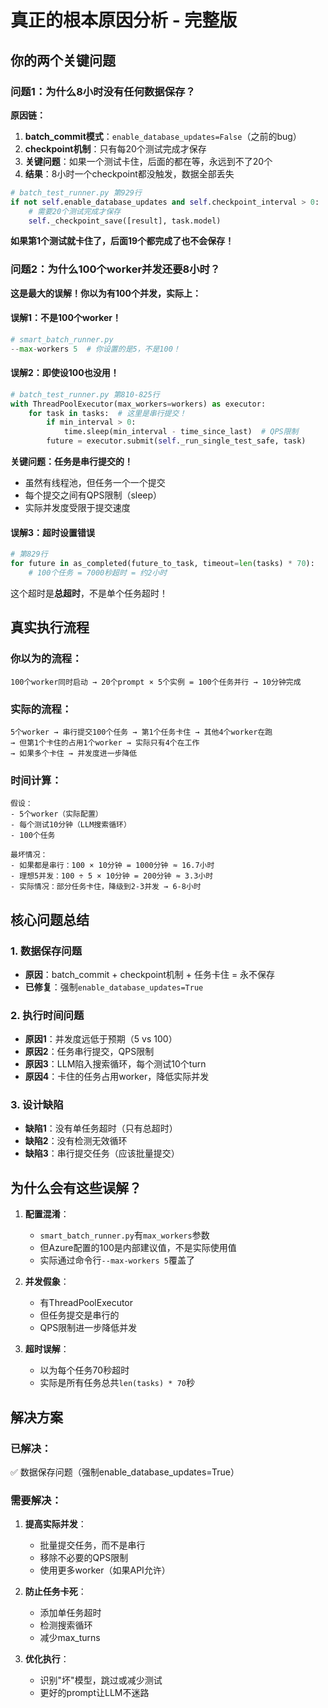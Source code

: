 # 真正的根本原因分析 - 完整版

## 你的两个关键问题

### 问题1：为什么8小时没有任何数据保存？

**原因链：**
1. **batch_commit模式**：`enable_database_updates=False`（之前的bug）
2. **checkpoint机制**：只有每20个测试完成才保存
3. **关键问题**：如果一个测试卡住，后面的都在等，永远到不了20个
4. **结果**：8小时一个checkpoint都没触发，数据全部丢失

```python
# batch_test_runner.py 第929行
if not self.enable_database_updates and self.checkpoint_interval > 0:
    # 需要20个测试完成才保存
    self._checkpoint_save([result], task.model)
```

**如果第1个测试就卡住了，后面19个都完成了也不会保存！**

### 问题2：为什么100个worker并发还要8小时？

**这是最大的误解！你以为有100个并发，实际上：**

#### 误解1：不是100个worker！
```python
# smart_batch_runner.py
--max-workers 5  # 你设置的是5，不是100！
```

#### 误解2：即使设100也没用！
```python
# batch_test_runner.py 第810-825行
with ThreadPoolExecutor(max_workers=workers) as executor:
    for task in tasks:  # 这里是串行提交！
        if min_interval > 0:
            time.sleep(min_interval - time_since_last)  # QPS限制
        future = executor.submit(self._run_single_test_safe, task)
```

**关键问题：任务是串行提交的！**
- 虽然有线程池，但任务一个一个提交
- 每个提交之间有QPS限制（sleep）
- 实际并发度受限于提交速度

#### 误解3：超时设置错误
```python
# 第829行
for future in as_completed(future_to_task, timeout=len(tasks) * 70):
    # 100个任务 = 7000秒超时 = 约2小时
```
这个超时是**总超时**，不是单个任务超时！

## 真实执行流程

### 你以为的流程：
```
100个worker同时启动 → 20个prompt × 5个实例 = 100个任务并行 → 10分钟完成
```

### 实际的流程：
```
5个worker → 串行提交100个任务 → 第1个任务卡住 → 其他4个worker在跑 
→ 但第1个卡住的占用1个worker → 实际只有4个在工作 
→ 如果多个卡住 → 并发度进一步降低
```

### 时间计算：
```
假设：
- 5个worker（实际配置）
- 每个测试10分钟（LLM搜索循环）
- 100个任务

最坏情况：
- 如果都是串行：100 × 10分钟 = 1000分钟 ≈ 16.7小时
- 理想5并发：100 ÷ 5 × 10分钟 = 200分钟 ≈ 3.3小时
- 实际情况：部分任务卡住，降级到2-3并发 → 6-8小时
```

## 核心问题总结

### 1. 数据保存问题
- **原因**：batch_commit + checkpoint机制 + 任务卡住 = 永不保存
- **已修复**：强制`enable_database_updates=True`

### 2. 执行时间问题
- **原因1**：并发度远低于预期（5 vs 100）
- **原因2**：任务串行提交，QPS限制
- **原因3**：LLM陷入搜索循环，每个测试10个turn
- **原因4**：卡住的任务占用worker，降低实际并发

### 3. 设计缺陷
- **缺陷1**：没有单任务超时（只有总超时）
- **缺陷2**：没有检测无效循环
- **缺陷3**：串行提交任务（应该批量提交）

## 为什么会有这些误解？

1. **配置混淆**：
   - `smart_batch_runner.py`有`max_workers`参数
   - 但Azure配置的100是内部建议值，不是实际使用值
   - 实际通过命令行`--max-workers 5`覆盖了

2. **并发假象**：
   - 有ThreadPoolExecutor
   - 但任务提交是串行的
   - QPS限制进一步降低并发

3. **超时误解**：
   - 以为每个任务70秒超时
   - 实际是所有任务总共`len(tasks) * 70`秒

## 解决方案

### 已解决：
✅ 数据保存问题（强制enable_database_updates=True）

### 需要解决：
1. **提高实际并发**：
   - 批量提交任务，而不是串行
   - 移除不必要的QPS限制
   - 使用更多worker（如果API允许）

2. **防止任务卡死**：
   - 添加单任务超时
   - 检测搜索循环
   - 减少max_turns

3. **优化执行**：
   - 识别"坏"模型，跳过或减少测试
   - 更好的prompt让LLM不迷路
